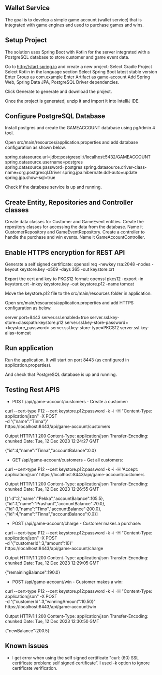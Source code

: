 ## Wallet Service

The goal is to develop a simple game account (wallet service) that is integrated with game engines and used to purchase games and wins.

## Setup Project

The solution uses Spring Boot with Kotlin for the server integrated with a PostgreSQL database to store customer and game event data.

Go to http://start.spring.io and create a new project:
Select Gradle Project
Select Kotlin in the language section
Select Spring Boot latest stable version
Enter Group as com.example
Enter Artifact as game-account
Add Spring Web, Spring Data JPA, PostgreSQL Driver
 dependencies.

Click Generate to generate and download the project.

Once the project is generated, unzip it and import it into IntelliJ IDE.

## Configure PostgreSQL Database

Install postgres and create the GAMEACCOUNT database using pgAdmin 4 tool.

Open src/main/resources/application.properties and add database configuration as shown below.

spring.datasource.url=jdbc:postgresql://localhost:5432/GAMEACCOUNT
spring.datasource.username=postgres
spring.datasource.password=postgres
spring.datasource.driver-class-name=org.postgresql.Driver
spring.jpa.hibernate.ddl-auto=update
spring.jpa.show-sql=true

Check if the database service is up and running.

## Create Entity, Repositories and Controller classes

Create data classes for Customer and GameEvent entities.
Create the repository classes for accessing the data from the database. Name it CustomerRepository and GameEventRepository.
Create a controller to handle the purchase and win events. Name it GameAccountController.

## Enable HTTPS encryption for REST API

Generate a self signed certificate:
openssl req -newkey rsa:2048 -nodes -keyout keystore.key -x509 -days 365 -out keystore.crt

Export the cert and key to PKCS12 format:
openssl pkcs12 -export -in keystore.crt -inkey keystore.key -out keystore.p12 -name tomcat

Move the keystore.p12 file to the src/main/resources folder in application.

Open src/main/resources/application.properties and add HTTPS configuration as below.

server.port=8443
server.ssl.enabled=true
server.ssl.key-store=classpath:keystore.p12
server.ssl.key-store-password=<keystore_password>
server.ssl.key-store-type=PKCS12
server.ssl.key-alias=tomcat

## Run application

Run the application. It will start on port 8443 (as configured in application.properties).

And check that PostgreSQL database is up and running.

## Testing Rest APIS

- POST /api/game-account/customers - Create a customer:

curl --cert-type P12 --cert keystore.p12:password -k -i -H "Content-Type: application/json" -X POST \
-d '{"name":"Tinna"}' \
https://localhost:8443/api/game-account/customers

Output
HTTP/1.1 200 
Content-Type: application/json
Transfer-Encoding: chunked
Date: Tue, 12 Dec 2023 12:24:27 GMT

{"id":4,"name":"Tinna","accountBalance":0.0}

- GET /api/game-account/customers - Get all customers:

curl --cert-type P12 --cert keystore.p12:password -k -i -H 'Accept: application/json' https://localhost:8443/api/game-account/customers

Output
HTTP/1.1 200 
Content-Type: application/json
Transfer-Encoding: chunked
Date: Tue, 12 Dec 2023 12:26:55 GMT

[{"id":2,"name":"Pekka","accountBalance":105.5},{"id":1,"name":"Prashant","accountBalance":70.0},{"id":3,"name":"Timo","accountBalance":200.0},{"id":4,"name":"Tinna","accountBalance":0.0}]

- POST /api/game-account/charge - Customer makes a purchase:

curl --cert-type P12 --cert keystore.p12:password -k -i -H "Content-Type: application/json" -X POST \
-d '{"customerId":3,"amount":10}' \
https://localhost:8443/api/game-account/charge

Output
HTTP/1.1 200 
Content-Type: application/json
Transfer-Encoding: chunked
Date: Tue, 12 Dec 2023 12:29:05 GMT

{"remainingBalance":190.0}

- POST /api/game-account/win - Customer makes a win:

curl --cert-type P12 --cert keystore.p12:password -k -i -H "Content-Type: application/json" -X POST \
-d '{"customerId":3,"winningAmount":10.50}' \
https://localhost:8443/api/game-account/win

Output
HTTP/1.1 200 
Content-Type: application/json
Transfer-Encoding: chunked
Date: Tue, 12 Dec 2023 12:30:50 GMT

{"newBalance":200.5}


## Known issues
- I get error when using the self signed certificate "curl: (60) SSL certificate problem: self signed certificate”. I used -k option to ignore certificate verification.










